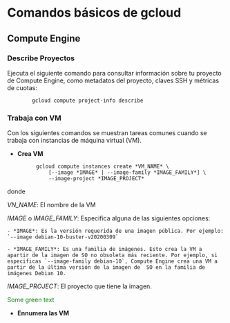 # Comandos básicos de gcloud

## Compute Engine

### Describe Proyectos

Ejecuta el siguiente comando para consultar información sobre tu proyecto de Compute Engine, como metadatos del proyecto, claves SSH y métricas de cuotas:

            gcloud compute project-info describe

### Trabaja con VM

Con los siguientes comandos se muestran tareas comunes cuando se trabaja con instancias de máquina virtual (VM).

- **Crea VM**

            gcloud compute instances create *VM_NAME* \ 
                [--image *IMAGE* | --image-family *IMAGE_FAMILY*] \
                --image-project *IMAGE_PROJECT*

donde

*VN_NAME*: El nombre de la VM

*IMAGE* o *IMAGE_FAMILY*: Especifica alguna de las siguientes opciones:

    - *IMAGE*: Es la versión requerida de una imagen pública. Por ejemplo: `--image debian-10-buster-v20200309`
    
    - *IMAGE_FAMILY*: Es una familia de imágenes. Esto crea la VM a apartir de la imagen de SO no obsoleta más reciente. Por ejemplo, si especificas `--image-family debian-10`, Compute Engine crea una VM a partir de la última versión de la imagen de  SO en la familia de imágenes Debian 10.

*IMAGE_PROJECT*: El proyecto que tiene la imagen.

<span style="color: green"> Some green text </span>

- **Ennumera las VM**







